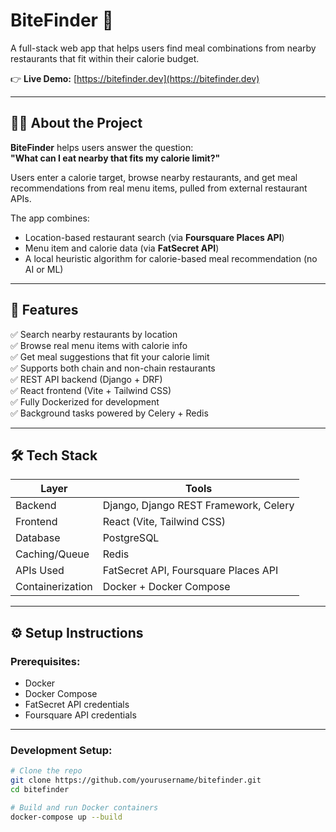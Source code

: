 # BiteFinder 🍴

A full-stack web app that helps users find meal combinations from nearby restaurants that fit within their calorie budget.

👉 **Live Demo:** [https://bitefinder.dev](https://bitefinder.dev)

---

## 🧑‍💻 About the Project

**BiteFinder** helps users answer the question:  
**"What can I eat nearby that fits my calorie limit?"**

Users enter a calorie target, browse nearby restaurants, and get meal recommendations from real menu items, pulled from external restaurant APIs.

The app combines:

- Location-based restaurant search (via **Foursquare Places API**)
- Menu item and calorie data (via **FatSecret API**)
- A local heuristic algorithm for calorie-based meal recommendation (no AI or ML)

---

## 🚀 Features

✅ Search nearby restaurants by location  
✅ Browse real menu items with calorie info  
✅ Get meal suggestions that fit your calorie limit  
✅ Supports both chain and non-chain restaurants  
✅ REST API backend (Django + DRF)  
✅ React frontend (Vite + Tailwind CSS)  
✅ Fully Dockerized for development  
✅ Background tasks powered by Celery + Redis  

---

## 🛠️ Tech Stack

| Layer        | Tools                                 |
|--------------|---------------------------------------|
| Backend      | Django, Django REST Framework, Celery |
| Frontend     | React (Vite, Tailwind CSS)            |
| Database     | PostgreSQL                            |
| Caching/Queue| Redis                                  |
| APIs Used    | FatSecret API, Foursquare Places API |
| Containerization | Docker + Docker Compose           |

---

## ⚙️ Setup Instructions

### Prerequisites:
- Docker
- Docker Compose
- FatSecret API credentials
- Foursquare API credentials

---

### Development Setup:

```bash
# Clone the repo
git clone https://github.com/yourusername/bitefinder.git
cd bitefinder

# Build and run Docker containers
docker-compose up --build
